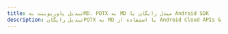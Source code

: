 ---title: تبدیل پاورپوینت بهMD، POTX به MD مبدل رایگان یا Android SDKdescription: تبدیل رایگانPOTX به MD با استفاده از Android Cloud APIs & SDK. همچنین اسناد Microsoft PowerPoint را در Cloud ایجاد، ویرایش و رندر کنید.---